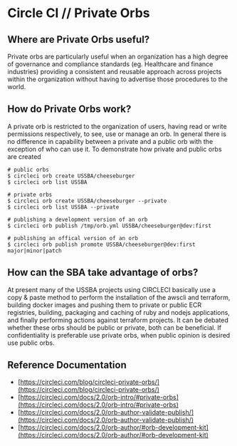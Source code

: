 # Circle CI // Private Orbs

## Where are Private Orbs useful?

Private orbs are particularly useful when an organization has a high degree of governance and compliance standards (eg. Healthcare and finance industries) providing a consistent and reusable approach across projects within the organization without having to advertise those procedures to the world.

## How do Private Orbs work?

A private orb is restricted to the organization of users, having read or write permissions respectively, to see, use or manage an orb. In general there is no difference in capability between a private and a public orb with the exception of who can use it. To demonstrate how private and public orbs are created

```
# public orbs
$ circleci orb create USSBA/cheeseburger
$ circleci orb list USSBA

# private orbs
$ circleci orb create USSBA/cheeseburger --private
$ circleci orb list USSBA --private

# publishing a development version of an orb
$ circleci orb publish /tmp/orb.yml USSBA/cheeseburger@dev:first

# publishing an offical version of an orb
$ circleci orb publish promote USSBA/cheeseburger@dev:first major|minor|patch
```

## How can the SBA take advantage of orbs?

At present many of the USSBA projects using CIRCLECI basically use a copy & paste method to perform the installation of the awscli and terraform, building docker images and pushing them to private or public ECR registries, building, packaging and caching of ruby and nodejs applications, and finally performing actions against terraform projects. It can be debated whether these orbs should be public or private, both can be beneficial. If confidentiality is preferable use private orbs, when public opinion is desired use public orbs.

## Reference Documentation

* [https://circleci.com/blog/circleci-private-orbs/](https://circleci.com/blog/circleci-private-orbs/)
* [https://circleci.com/docs/2.0/orb-intro/#private-orbs](https://circleci.com/docs/2.0/orb-intro/#private-orbs)
* [https://circleci.com/docs/2.0/orb-author-validate-publish/](https://circleci.com/docs/2.0/orb-author-validate-publish/)
* [https://circleci.com/docs/2.0/orb-author/#orb-development-kit](https://circleci.com/docs/2.0/orb-author/#orb-development-kit)

